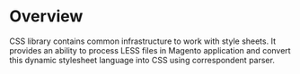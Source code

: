 # Overview

CSS library contains common infrastructure to work with style sheets.
It provides an ability to process LESS files in Magento application and convert this dynamic stylesheet language into CSS using correspondent parser.
